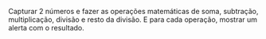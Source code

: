 Capturar 2 números e fazer as operações matemáticas de soma, subtração, multiplicação, divisão e resto da divisão.
E para cada operação, mostrar um alerta com o resultado.